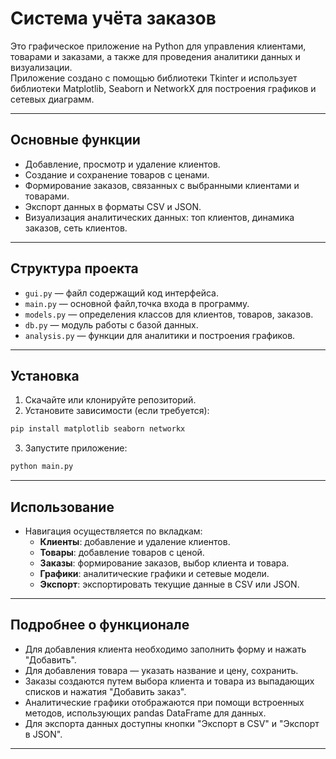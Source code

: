 # Система учёта заказов

Это графическое приложение на Python для управления клиентами, товарами и заказами, а также для проведения аналитики данных и визуализации.  
Приложение создано с помощью библиотеки Tkinter и использует библиотеки Matplotlib, Seaborn и NetworkX для построения графиков и сетевых диаграмм.

---

## Основные функции

- Добавление, просмотр и удаление клиентов.
- Создание и сохранение товаров с ценами.
- Формирование заказов, связанных с выбранными клиентами и товарами.
- Экспорт данных в форматы CSV и JSON.
- Визуализация аналитических данных: топ клиентов, динамика заказов, сеть клиентов.

---

## Структура проекта
- `gui.py` — файл содержащий код интерфейса.
- `main.py` — основной файл,точка входа в программу.
- `models.py` — определения классов для клиентов, товаров, заказов.
- `db.py` — модуль работы с базой данных.
- `analysis.py` — функции для аналитики и построения графиков.

---

## Установка

1. Скачайте или клонируйте репозиторий.
2. Установите зависимости (если требуется):
```bash
pip install matplotlib seaborn networkx
```
3. Запустите приложение:
```bash
python main.py
```

---

## Использование

- Навигация осуществляется по вкладкам:
  - **Клиенты**: добавление и удаление клиентов.
  - **Товары**: добавление товаров с ценой.
  - **Заказы**: формирование заказов, выбор клиента и товара.
  - **Графики**: аналитические графики и сетевые модели.
  - **Экспорт**: экспортировать текущие данные в CSV или JSON.

---

## Подробнее о функционале

- Для добавления клиента необходимо заполнить форму и нажать "Добавить".
- Для добавления товара — указать название и цену, сохранить.
- Заказы создаются путем выбора клиента и товара из выпадающих списков и нажатия "Добавить заказ".
- Аналитические графики отображаются при помощи встроенных методов, использующих pandas DataFrame для данных.
- Для экспорта данных доступны кнопки "Экспорт в CSV" и "Экспорт в JSON".

---
